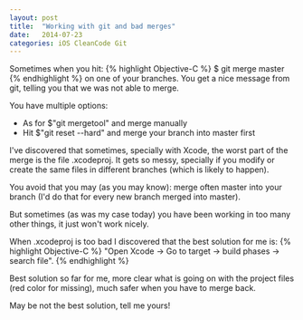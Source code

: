 ```yaml
---
layout: post
title:  "Working with git and bad merges"
date:   2014-07-23
categories: iOS CleanCode Git
---
```


Sometimes when you hit:
{% highlight Objective-C %}
 $ git merge master
{% endhighlight %}
on one of your branches.
You get a nice message from git, telling you that we was not able to merge.

You have multiple options:
  <ul>
      <li> As for $"git mergetool" and merge manually </li>
      <li> Hit $"git reset --hard" and merge your branch into master first </li>
  </ul>

I've discovered that sometimes, specially with Xcode, the worst part of the merge is the file .xcodeproj.
It gets so messy, specially if you modify or create the same files in different branches (which is likely to happen).

You avoid that you may (as you may know): merge often master into your branch (I'd do that for every new branch merged into master).

But sometimes (as was my case today) you have been working in too many other things, it just won't work nicely.

When .xcodeproj is too bad I discovered that the best solution for me is:
{% highlight Objective-C %}
 "Open Xcode -> Go to target -> build phases -> search file".
{% endhighlight %}

Best solution so far for me, more clear what is going on with the project files (red color for missing), much safer when you have to merge back.

May be not the best solution, tell me yours!
